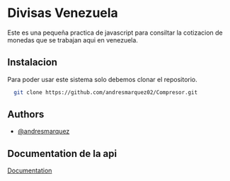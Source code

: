 # Divisas Venezuela

Este es una pequeña practica de javascript para consiltar la
cotizacion de monedas que se trabajan aqui en venezuela.




## Instalacion

Para poder usar este sistema solo debemos clonar el repositorio.

```bash
  git clone https://github.com/andresmarquez02/Compresor.git
```
## Authors

- [@andresmarquez](https://www.github.com/andresmarquez02)


## Documentation de la api

[Documentation](https://api-divisas-ve-web.pages.dev/)

